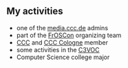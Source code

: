 ## My activities

* one of the [media.ccc.de](https://media.ccc.de/) admins
* part of the [FrOSCon](https://froscon.org/) organizing team
* [CCC](https://www.ccc.de/en/) and [CCC Cologne](https://koeln.ccc.de/) member
* some activities in the [C3VOC](https://c3voc.de/)
* Computer Science college major
